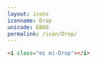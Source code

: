 ```yaml
---
layout: icons
iconname: Drop
unicode: EB6D
permalink: /icon/Drop/
---
```


``` html
<i class="mi mi-Drop"></i>
```
